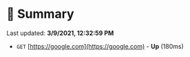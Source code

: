 # 📖 Summary
Last updated: **3/9/2021, 12:32:59 PM**

- `GET` [https://google.com](https://google.com) - **Up** (180ms)
